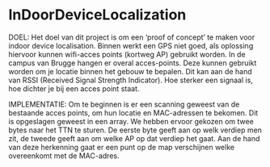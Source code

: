 # InDoorDeviceLocalization

DOEL: 
Het doel van dit project is om een ‘proof of concept’ te maken voor indoor device localisation. Binnen werkt een GPS niet goed, als oplossing hiervoor kunnen wifi-acces points (kortweg AP) gebruikt worden. 
In de campus van Brugge hangen er overal acces-points. Deze kunnen gebruikt worden om je locatie binnen het gebouw te bepalen. Dit kan aan de hand van RSSI (Received Signal Strength Indicator). Hoe sterker een signaal is, hoe dichter je bij een acces point staat.

IMPLEMENTATIE:
Om te beginnen is er een scanning geweest van de bestaande acces points, om hun locatie en MAC-adressen te bekomen. Dit is opgeslagen geweest in een array. We hebben ervoor gekozen om twee bytes naar het TTN te sturen. De eerste byte geeft aan op welk verdiep men zit, de tweede geeft aan om welke AP op dat verdiep het gaat. Aan de hand van deze herkenning gaat er een punt op de map verschijnen welke overeenkomt met de MAC-adres.
